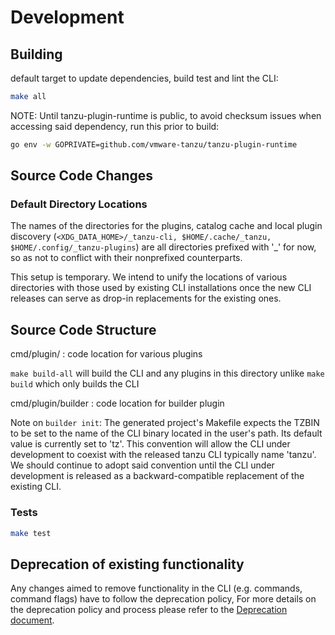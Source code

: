 # Development

## Building

default target to update dependencies, build test and lint the CLI:

```sh
make all
```

NOTE: Until tanzu-plugin-runtime is public, to avoid checksum issues when accessing
said dependency, run this prior to build:

```sh
go env -w GOPRIVATE=github.com/vmware-tanzu/tanzu-plugin-runtime
```

## Source Code Changes

### Default Directory Locations

The names of the directories for the plugins, catalog cache and local
plugin discovery (`<XDG_DATA_HOME>/_tanzu-cli, $HOME/.cache/_tanzu,
$HOME/.config/_tanzu-plugins`) are all directories prefixed with '_' for
now, so as not to conflict with their nonprefixed counterparts.

This setup is temporary. We intend to unify the locations of various
directories with those used by existing CLI installations once the new CLI
releases can serve as drop-in replacements for the existing ones.

## Source Code Structure

cmd/plugin/ : code location for various plugins

`make build-all` will build the CLI and any plugins in this directory
unlike `make build` which only builds the CLI

cmd/plugin/builder : code location for builder plugin

Note on `builder init`:
The generated project's Makefile expects the TZBIN to be set to the name
of the CLI binary located in the user's path. Its default value is
currently set to 'tz'. This convention will allow the CLI under
development to coexist with the released tanzu CLI typically name 'tanzu'.
We should continue to adopt said convention until the CLI under
development is released as a backward-compatible replacement of the
existing CLI.

### Tests

```sh
make test
```

## Deprecation of existing functionality

Any changes aimed to remove functionality in the CLI (e.g. commands, command flags) have to follow the deprecation policy,
For more details on the deprecation policy and process please refer to the [Deprecation document](../full/deprecation.md).
